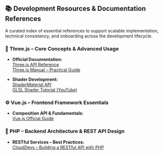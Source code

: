 ## 📚 Development Resources & Documentation References

A curated index of essential references to support scalable implementation, technical consistency, and onboarding across the development lifecycle.

### 🧠 Three.js – Core Concepts & Advanced Usage
- **Official Documentation:**  
  [Three.js API Reference](https://threejs.org/docs/)  
  [Three.js Manual – Practical Guide](https://threejs.org/manual/)

- **Shader Development:**  
  [ShaderMaterial API](https://threejs.org/docs/#api/en/materials/ShaderMaterial)  
  [GLSL Shader Tutorial (YouTube)](https://www.youtube.com/watch?v=V5UllFImvoE)

### ⚙️ Vue.js – Frontend Framework Essentials
- **Composition API & Fundamentals:**  
  [Vue.js Official Guide](https://vuejs.org/guide/introduction.html)

### 🔗 PHP – Backend Architecture & REST API Design
- **RESTful Services – Best Practices:**  
  [CloudDevs – Building a RESTful API with PHP](https://clouddevs.com/php/developing-a-restful-api/)
